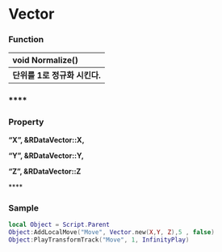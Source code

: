 # Vector

### **Function**

| **void Normalize\(\)** |
| :--- |
| **단위를 1로 정규화 시킨다.** |

### \*\*\*\*

### **Property**

**“X”, &RDataVector::X,**

**“Y”, &RDataVector::Y,**

**“Z”, &RDataVector::Z**

\*\*\*\*

### **Sample**

```lua
local Object = Script.Parent
Object:AddLocalMove("Move", Vector.new(X,Y, Z),5 , false)
Object:PlayTransformTrack("Move", 1, InfinityPlay) 
```

  




